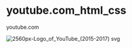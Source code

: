 # youtube.com_html_css

youtube.com


![2560px-Logo_of_YouTube_(2015-2017) svg](https://user-images.githubusercontent.com/22001400/206819832-3b99e19b-f316-4ff7-83ad-9004305e733e.png)
